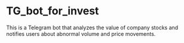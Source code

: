 # TG_bot_for_invest
This is a Telegram bot that analyzes the value of company stocks and notifies users about abnormal volume and price movements.
